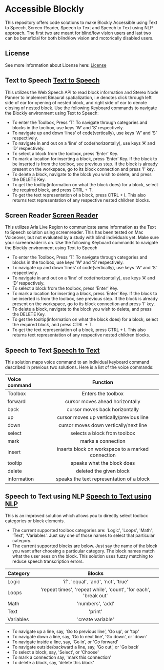 # Accessible Blockly

This repository offers code solutions to make Blockly Accessible using Text to Speech, Screen-Reader, Speech to Text and Speech to Text using NLP approach. The first two are meant for blind/low vision users and last two can be beneficial for both blind/low vision and motorically disabled users. 

## License

See more information about License here: [License](https://github.com/AULEAT/Blockly-Blind-LowVision/blob/master/COPYRIGHT%20AND%20PERMISSION%20NOTICE)


## Text to Speech [Text to Speech](https://github.com/AULEAT/Blockly-Blind-LowVision/blob/master/TextToSpeech.html)

This utilizes the Web Speech API to read block information and Stereo Node Panner to implement Binaural spatialization, i.e denotes click through left side of ear for opening of nested block, and right side of ear to denote closing of nested block. Use the following Keyboard commands to navigate the Blockly environment using Text to Speech:

* To enter the Toolbox, Press ‘T’. To navigate through categories and blocks in the toolbox, use keys ‘W’ and ‘S’ respectively.
* To navigate up and down ‘lines’ of code(vertically), use keys ‘W’ and ‘S’ respectively.
* To navigate in and out on a ‘line’ of code(horizontally), use keys ‘A’ and ‘D’ respectively.
* To select a block from the toolbox, press ‘Enter’ Key.
* To mark a location for inserting a block, press ‘Enter’ Key. If the block to be inserted is from the toolbox, see previous step. If the block is already present on the workspace, go to its block connection and press 'I' key.
* To delete a block, navigate to the block you wish to delete, and press the DELETE Key.
* To get the tooltip(information on what the block does) for a block, select the required block, and press CTRL + T.
* To get the text representation of a block, press CTRL + I. This also returns text representation of any respective nested children blocks.

## Screen Reader [Screen Reader](https://github.com/AULEAT/Blockly-Blind-LowVision/blob/master/ScreenReader.html)

This utilizes Aria Live Region to communicate same information as the Text to Speech solution using screenreader. This has been tested on Mac Voiceover, but not evaluated by a study with blind individuals yet. Make sure your screenreader is on. Use the following Keyboard commands to navigate the Blockly environment using Text to Speech

* To enter the Toolbox, Press ‘T’. To navigate through categories and blocks in the toolbox, use keys ‘W’ and ‘S’ respectively.
* To navigate up and down ‘lines’ of code(vertically), use keys ‘W’ and ‘S’ respectively.
* To navigate in and out on a ‘line’ of code(horizontally), use keys ‘A’ and ‘D’ respectively.
* To select a block from the toolbox, press ‘Enter’ Key.
* To mark a location for inserting a block, press ‘Enter’ Key. If the block to be inserted is from the toolbox, see previous step. If the block is already present on the workspace, go to its block connection and press 'I' key.
* To delete a block, navigate to the block you wish to delete, and press the DELETE Key.
* To get the tooltip(information on what the block does) for a block, select the required block, and press CTRL + T.
* To get the text representation of a block, press CTRL + I. This also returns text representation of any respective nested children blocks.

## Speech to Text [Speech to Text](https://github.com/AULEAT/Blockly-Blind-LowVision/blob/master/SpeechToText.html)

This solution maps voice command to an individual keyboard command described in previous two solutions. Here is a list of the voice commands:

| Voice command| Function                                                |
| :---         |     :---:                                               |          
| Toolbox      | Enters the toolbox                                      | 
| forward      | cursor moves ahead horizontally                         | 
| back         | cursor moves back horizontally                          | 
| up           | cursor moves up vertically/previous line                | 
| down         | cursor moves down vertically/next line                  | 
| select       | selects a block from toolbox                            | 
| mark         | marks a connection                                      | 
| insert       | inserts block on workspace to a marked connection       |
| tooltip      | speaks what the block does                              |
| delete       | deleted the given block                                 |
| information  | speaks the text representation of a block               |


## Speech to Text using NLP [Speech to Text using NLP](https://github.com/AULEAT/Blockly-Blind-LowVision/blob/master/nlp.html)

This is an improved solution which allows you to directly select toolbox categories or block elements. 

* The current supported toolbox categories are: 'Logic', 'Loops', 'Math', 'Text', 'Variables'. Just say one of those names to select that particular category.
* The current supported blocks are below. Just say the name of the block you want after choosing a particular category. The block names match what the user sees on the block. This solution uses fuzzy matching to reduce speech transcription errors.

| Category     | Blocks                                                                                 |
| :---         |     :---:                                                                              |          
| Logic        | 'if', 'equal', 'and', 'not', 'true'                                                    | 
| Loops        | 'repeat times', 'repeat while', 'count', 'for each', 'break out'                       | 
| Math         | 'numbers', 'add'                                                                       | 
| Text         | 'print'                                                                                | 
| Variables    | 'create variable'                                                | 


* To navigate up a line, say, 'Go to previous line', 'Go up', or 'top'
* To navigate down a line, say, 'Go to next line', 'Go down', or 'down'
* To navigate inside a line, say, 'Go in', or 'Go forward'
* To navigate outside/backward a line, say, 'Go out', or 'Go back'
* To select a block, say, 'Select', or 'Choose'
* To mark a connection say, 'mark this connection'
* To delete a block, say, 'delete this block'
